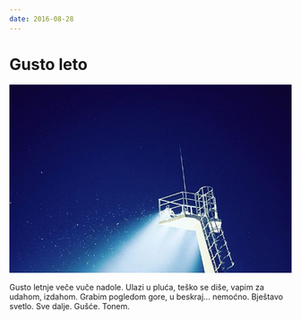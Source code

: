 ```yaml
---
date: 2016-08-28
---
```


# Gusto leto

![](gusto-leto.jpg)

Gusto letnje veče vuče nadole. Ulazi u pluća, teško se diše, vapim za udahom, izdahom. Grabim pogledom gore, u beskraj... nemoćno. Bještavo svetlo. Sve dalje. Gušće. Tonem.


